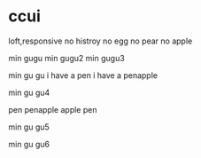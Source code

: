 # ccui
loft,responsive
no histroy no egg no pear
no apple

min gugu
min gugu2
min gugu3


min gu gu
i have a pen
i have a penapple

min gu gu4

pen penapple apple pen

min gu gu5

min gu gu6

